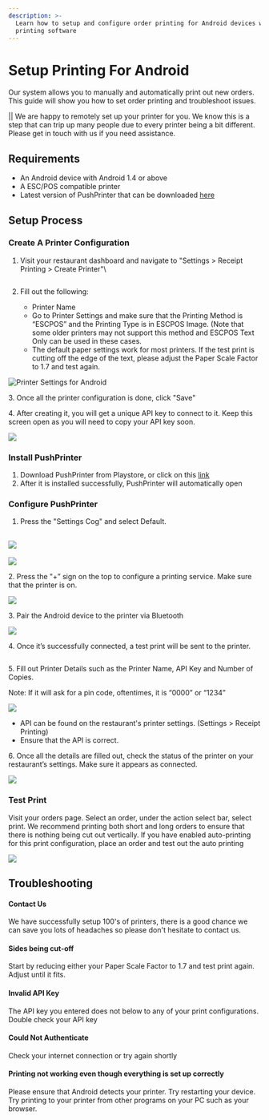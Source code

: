 ```yaml
---
description: >-
  Learn how to setup and configure order printing for Android devices with our
  printing software
---
```


# Setup Printing For Android

Our system allows you to manually and automatically print out new orders. This guide will show you how to set order printing and troubleshoot issues.

|| We are happy to remotely set up your printer for you. We know this is a step that can trip up many people due to every printer being a bit different. Please get in touch with us if you need assistance.

## Requirements

* An Android device with Android 1.4 or above
* A ESC/POS compatible printer
* Latest version of PushPrinter that can be downloaded [here](https://www.pushprinter.com)

## Setup Process

### Create A Printer Configuration

1.  Visit your restaurant dashboard and navigate to "Settings > Receipt Printing > Create Printer"\


    <figure><img src="../.gitbook/assets/image (1) (2).png" alt=""><figcaption></figcaption></figure>
2. Fill out the following:
   * Printer Name
   * Go to Printer Settings and make sure that the Printing Method is “ESCPOS” and the Printing Type is in ESCPOS Image. (Note that some older printers may not support this method and ESCPOS Text Only can be used in these cases.
   * The default paper settings work for most printers. If the test print is cutting off the edge of the text, please adjust the Paper Scale Factor to 1.7 and test again.

![Printer Settings for Android](../.gitbook/assets/printer-settings.png)

3\. Once all the printer configuration is done, click "Save"

4\. After creating it, you will get a unique API key to connect to it. Keep this screen open as you will need to copy your API key soon.

![](<../.gitbook/assets/image (6).png>)

### Install PushPrinter

1. Download PushPrinter from Playstore, or click on this [link](https://www.pushprinter.com)
2. After it is installed successfully, PushPrinter will automatically open

### Configure PushPrinter

1. Press the "Settings Cog" and select Default.

## ![](<../.gitbook/assets/image (15).png>)

![](<../.gitbook/assets/image (2).png>)



2\. Press the "+” sign on the top to configure a printing service. Make sure that the printer is on.

&#x20;![](../.gitbook/assets/push3.png)



3\. Pair the Android device to the printer via Bluetooth

![](<../.gitbook/assets/image (10).png>)



4\. Once it’s successfully connected, a test print will be sent to the printer.

<img src="../.gitbook/assets/image (11).png" alt="" data-size="original">



5\. Fill out Printer Details such as the Printer Name, API Key and Number of Copies.

Note: If it will ask for a pin code, oftentimes, it is “0000” or “1234”

![](<../.gitbook/assets/image (13).png>)

* API can be found on the restaurant's printer settings. (Settings > Receipt Printing)
* Ensure that the API is correct.

6\. Once all the details are filled out, check the status of the printer on your restaurant’s settings. Make sure it appears as connected.

![](<../.gitbook/assets/image (7) (1).png>)

### Test Print

Visit your orders page. Select an order, under the action select bar, select print. We recommend printing both short and long orders to ensure that there is nothing being cut out vertically. If you have enabled auto-printing for this print configuration, place an order and test out the auto printing

![](../.gitbook/assets/image.png)

## Troubleshooting

#### Contact Us

We have successfully setup 100's of printers, there is a good chance we can save you lots of headaches so please don't hesitate to contact us.

#### Sides being cut-off

Start by reducing either your Paper Scale Factor to 1.7 and test print again.  Adjust until it fits.

#### Invalid API Key

The API key you entered does not below to any of your print configurations. Double check your API key

#### Could Not Authenticate

Check your internet connection or try again shortly

#### Printing not working even though everything is set up correctly

Please ensure that Android detects your printer. Try restarting your device. Try printing to your printer from other programs on your PC such as your browser.

